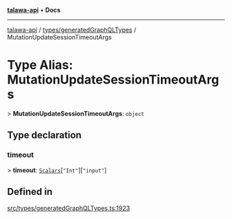 [**talawa-api**](../../../README.md) • **Docs**

***

[talawa-api](../../../modules.md) / [types/generatedGraphQLTypes](../README.md) / MutationUpdateSessionTimeoutArgs

# Type Alias: MutationUpdateSessionTimeoutArgs

\> **MutationUpdateSessionTimeoutArgs**: `object`

## Type declaration

### timeout

\> **timeout**: [`Scalars`](Scalars.md)\[`"Int"`\]\[`"input"`\]

## Defined in

[src/types/generatedGraphQLTypes.ts:1923](https://github.com/PalisadoesFoundation/talawa-api/blob/f9e8275b1ddff2d3edcec79ee3b37c07998f6cc3/src/types/generatedGraphQLTypes.ts#L1923)
